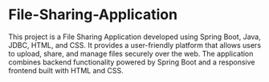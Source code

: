 # File-Sharing-Application
This project is a File Sharing Application developed using Spring Boot, Java, JDBC, HTML, and CSS. It provides a user-friendly platform that allows users to upload, share, and manage files securely over the web. The application combines backend functionality powered by Spring Boot and a responsive frontend built with HTML and CSS.
